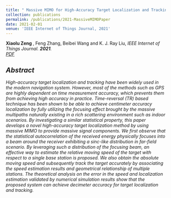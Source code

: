```yaml
---
title: " Massive MIMO for High-Accuracy Target Localization and Tracking"
collection: publications
permalink: /publications/2021-MassiveMIMOPaper
date: 2021-02-01
venue: 'IEEE Internet of Things Journal, 2021'
---
```

 <b> Xiaolu Zeng </b>, Feng Zhang, Beibei Wang and K. J. Ray Liu, <i>IEEE Internet of Things Journal<i>.  <b>2021</b>. <br>
[PDF](http://Xiaolu1263.github.io/files/MassiveMIMO.pdf)

## Abstract <br>

High-accuracy target localization and tracking have been widely used in the modern navigation system. However, most of the methods such as GPS are highly dependent on
time measurement accuracy, which prevents them from achieving high accuracy in practice. Time-reversal (TR) based technique has been shown to be able to achieve centimeter accuracy localization by fully utilizing the focusing effect brought by the massive multipaths naturally existing in a rich scattering environment such as indoor scenarios. By investigating a similar statistical property, this paper develops a novel high-accuracy target localization method by using massive MIMO to provide massive signal components. We first observe that the statistical autocorrelation of the received energy physically focuses into a beam around the receiver exhibiting a sinc-like distribution in far-field scenario. By leveraging such a distribution of the focusing beam, an effective way to estimate the relative moving speed of the target with respect to a single base station is proposed. We also obtain the absolute moving speed and subsequently track the target accurately by associating the speed estimation results and geometrical relationship of multiple stations. The theoretical analysis on the error in the speed and localization estimation validated by numerical simulation results show that the proposed system can achieve decimeter accuracy for target localization and tracking.
